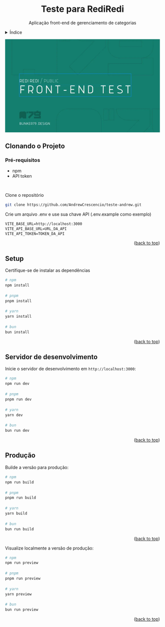 <a name="readme-top"></a>

<div align="center">
  <h1 align="center">Teste para RediRedi</h1>

  <p align="center">
    Aplicação front-end de gerenciamento de categorias
    <br />
    <!-- <a href="">View Demo</a> -->
  </p>
</div>

<details>
  <summary>Índice</summary>
  <ol>
      <a href="#clonando-o-projeto">Clonando o projeto</a>
      <ul>
        <li><a href="#prerequisites">Prerequisites</a></li>
      </ul>
    </li>
    <li>
      <a href="#setup">Setup</a>
      <ul>
        <li><a href="#servidor-de-desenvolvimento">Servidor de desenvolvimento</a></li>
        <li><a href="#produção">Produção</a></li>
      </ul>
    </li>
  </ol>
</details>

[![Preview][product-screenshot]]()

## Clonando o Projeto

### Pré-requisitos

- npm
- API token

<br/>

Clone o repositório

```bash
git clone https://github.com/AndrewCrescencio/teste-andrew.git
```

Crie um arquivo .env e use sua chave API (.env.example como exemplo)

```env
VITE_BASE_URL=http://localhost:3000
VITE_API_BASE_URL=URL_DA_API
VITE_API_TOKEN=TOKEN_DA_API
```

<p align="right">(<a href="#readme-top">back to top</a>)</p>

## Setup

Certifique-se de instalar as dependências

```bash
# npm
npm install

# pnpm
pnpm install

# yarn
yarn install

# bun
bun install
```

<p align="right">(<a href="#readme-top">back to top</a>)</p>

## Servidor de desenvolvimento

Inicie o servidor de desenvolvimento em `http://localhost:3000`:

```bash
# npm
npm run dev

# pnpm
pnpm run dev

# yarn
yarn dev

# bun
bun run dev
```

<p align="right">(<a href="#readme-top">back to top</a>)</p>

## Produção

Builde a versão para produção:

```bash
# npm
npm run build

# pnpm
pnpm run build

# yarn
yarn build

# bun
bun run build
```

<p align="right">(<a href="#readme-top">back to top</a>)</p>

Visualize localmente a versão de produção:

```bash
# npm
npm run preview

# pnpm
pnpm run preview

# yarn
yarn preview

# bun
bun run preview
```

<p align="right">(<a href="#readme-top">back to top</a>)</p>

[product-screenshot]: public/preview.webp
[Nuxt.js]: https://img.shields.io/badge/Nuxt-002E3B?style=for-the-badge&logo=nuxtdotjs&logoColor=#00DC82
[Nuxt-url]: https://nuxt.com/
[Vue.js]: https://img.shields.io/badge/Vue.js-35495E?style=for-the-badge&logo=vuedotjs&logoColor=4FC08D
[Vue-url]: https://vuejs.org/
[Sass]: https://img.shields.io/badge/SASS-hotpink.svg?style=for-the-badge&logo=SASS&logoColor=white
[Sass-url]: https://sass-lang.com/
[TypeScript]: https://img.shields.io/badge/TypeScript-007ACC?style=for-the-badge&logo=typescript&logoColor=white
[TypeScript-url]: https://www.typescriptlang.org/
